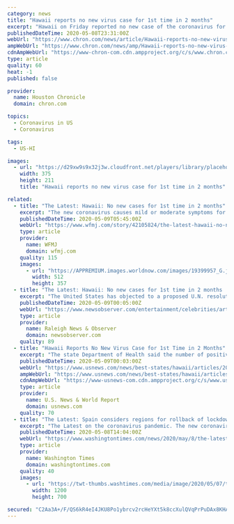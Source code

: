 ```yaml
---
category: news
title: "Hawaii reports no new virus case for 1st time in 2 months"
excerpt: "Hawaii on Friday reported no new case of the coronavirus for the first time in nearly two months. The state Department of Health said the number of positive cases remained at 629. The last time there was no new case was on March 13,"
publishedDateTime: 2020-05-08T23:31:00Z
webUrl: "https://www.chron.com/news/article/Hawaii-reports-no-new-virus-case-for-1st-time-in-15257984.php"
ampWebUrl: "https://www.chron.com/news/amp/Hawaii-reports-no-new-virus-case-for-1st-time-in-15257984.php"
cdnAmpWebUrl: "https://www-chron-com.cdn.ampproject.org/c/s/www.chron.com/news/amp/Hawaii-reports-no-new-virus-case-for-1st-time-in-15257984.php"
type: article
quality: 60
heat: -1
published: false

provider:
  name: Houston Chronicle
  domain: chron.com

topics:
  - Coronavirus in US
  - Coronavirus

tags:
  - US-HI

images:
  - url: "https://d29xw9s9x32j3w.cloudfront.net/players/library/placeholder.png"
    width: 375
    height: 211
    title: "Hawaii reports no new virus case for 1st time in 2 months"

related:
  - title: "The Latest: Hawaii: No new cases for 1st time in 2 months"
    excerpt: "The new coronavirus causes mild or moderate symptoms for most people. For some, especially older adults and people with existing health problems, it can cause more severe illness or death. - Louisiana to hire at least 250 contact tracers."
    publishedDateTime: 2020-05-09T05:45:00Z
    webUrl: "https://www.wfmj.com/story/42105824/the-latest-hawaii-no-new-cases-for-1st-time-in-2-months"
    type: article
    provider:
      name: WFMJ
      domain: wfmj.com
    quality: 115
    images:
      - url: "https://APPREMIUM.images.worldnow.com/images/19399957_G.jpg?lastEditedDate=1588908579000"
        width: 512
        height: 357
  - title: "The Latest: Hawaii: No new cases for 1st time in 2 months | Raleigh News & Observer"
    excerpt: "The United States has objected to a proposed U.N. resolution on the coronavirus pandemic after diplomats said it had agreed to compromise language with China that didn’t directly mention the World Health Organization."
    publishedDateTime: 2020-05-09T00:05:00Z
    webUrl: "https://www.newsobserver.com/entertainment/celebrities/article242592651.html"
    type: article
    provider:
      name: Raleigh News & Observer
      domain: newsobserver.com
    quality: 89
  - title: "Hawaii Reports No New Virus Case for 1st Time in 2 Months"
    excerpt: "The state Department of Health said the number of positive cases remained at 629. The last time there was no new case was on March 13, when Hawaii had just two cases total. Hawaii has been under a statewide stay-at-home order since the last week of March to slow the spread of the disease."
    publishedDateTime: 2020-05-09T00:03:00Z
    webUrl: "https://www.usnews.com/news/best-states/hawaii/articles/2020-05-06/hawaii-shopping-malls-among-businesses-allowed-to-reopen"
    ampWebUrl: "https://www.usnews.com/news/best-states/hawaii/articles/2020-05-06/hawaii-shopping-malls-among-businesses-allowed-to-reopen?context=amp"
    cdnAmpWebUrl: "https://www-usnews-com.cdn.ampproject.org/c/s/www.usnews.com/news/best-states/hawaii/articles/2020-05-06/hawaii-shopping-malls-among-businesses-allowed-to-reopen?context=amp"
    type: article
    provider:
      name: U.S. News & World Report
      domain: usnews.com
    quality: 70
  - title: "The Latest: Spain considers regions for rollback of lockdown"
    excerpt: "The Latest on the coronavirus pandemic. The new coronavirus causes mild or moderate symptoms for most people. For some, especially older adults and people with existing health problems, it can cause more severe illness or death."
    publishedDateTime: 2020-05-08T14:04:00Z
    webUrl: "https://www.washingtontimes.com/news/2020/may/8/the-latest-india-starts-bringing-back-stranded-cit/"
    type: article
    provider:
      name: Washington Times
      domain: washingtontimes.com
    quality: 40
    images:
      - url: "https://twt-thumbs.washtimes.com/media/image/2020/05/07/trump_national_day_of_prayer_23117_c0-124-2978-1861_s1200x700.jpg?ae9e86ffbca4269d35289a2d8c5217e0640bf678"
        width: 1200
        height: 700

secured: "C2Aa3A+/F/QS6kR4eI4JKU8Po1ybrcv2rcHeYXt5k8ccXulQVqPrPuDAx8KHA+g7n3Rqid2oLjQWUfZbPmh10a2BC+Xb+znD9T3XBzZJLUhL3KYKZUGQk9P3Z8XCE7i0xUacWgCxvoH3HAVrTq43jsQiwHzgJMOpdV2l0eWVrQJKVrMG3u1JG1NiStwJpEaSKITe4Vt5xokCw/oixYlAC2uBFNkNs2jwUM0d6z83ccTnuZtFRtzzku6/d6GCFDVFiAyGfxkYMUNatOy9NE1VQO3mXezkFU7bsoW8gIIArF6q6xo0WPgho1bt+LynPp0Q;3q933mxUvhrbV+PufcOAuw=="
---
```



